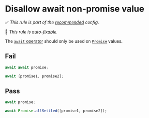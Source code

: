# Disallow await non-promise value

<!-- Do not manually modify RULE_NOTICE part. Run: `npm run generate-rule-notices` -->
<!-- RULE_NOTICE -->
✅ *This rule is part of the [recommended](https://github.com/sindresorhus/eslint-plugin-unicorn#recommended-config) config.*

🔧 *This rule is [auto-fixable](https://eslint.org/docs/user-guide/command-line-interface#fixing-problems).*
<!-- /RULE_NOTICE -->

The [`await` operator](https://developer.mozilla.org/en-US/docs/Web/JavaScript/Reference/Operators/await) should only be used on [`Promise`](https://developer.mozilla.org/en-US/docs/Web/JavaScript/Reference/Global_Objects/Promise) values.

## Fail

```js
await await promise;
```

```js
await [promise1, promise2];
```

## Pass

```js
await promise;
```

```js
await Promise.allSettled([promise1, promise2]);
```
